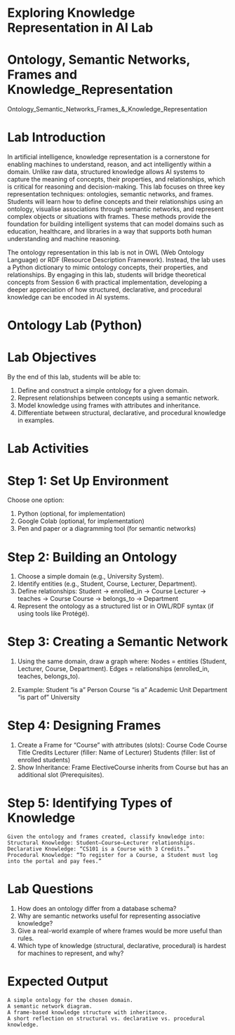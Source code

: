 # Exploring Knowledge Representation in AI Lab
# Ontology, Semantic Networks, Frames and Knowledge_Representation
Ontology_Semantic_Networks_Frames_&amp;_Knowledge_Representation

# Lab Introduction
In artificial intelligence, knowledge representation is a cornerstone for enabling machines to understand, reason, and act intelligently within a domain. Unlike raw data, structured knowledge allows AI systems to capture the meaning of concepts, their properties, and relationships, which is critical for reasoning and decision-making.
This lab focuses on three key representation techniques: ontologies, semantic networks, and frames. Students will learn how to define concepts and their relationships using an ontology, visualise associations through semantic networks, and represent complex objects or situations with frames. These methods provide the foundation for building intelligent systems that can model domains such as education, healthcare, and libraries in a way that supports both human understanding and machine reasoning.

The ontology representation in this lab is not in OWL (Web Ontology Language) or RDF (Resource Description Framework). Instead, the lab uses a Python dictionary to mimic ontology concepts, their properties, and relationships.
By engaging in this lab, students will bridge theoretical concepts from Session 6 with practical implementation, developing a deeper appreciation of how structured, declarative, and procedural knowledge can be encoded in AI systems.

# Ontology Lab (Python)

# Lab Objectives
By the end of this lab, students will be able to:
1.	Define and construct a simple ontology for a given domain.
2.	Represent relationships between concepts using a semantic network.
3.	Model knowledge using frames with attributes and inheritance.
4.	Differentiate between structural, declarative, and procedural knowledge in examples.

# Lab Activities

# Step 1: Set Up Environment
Choose one option:
1.	Python (optional, for implementation)
2.	Google Colab (optional, for implementation)
3.	Pen and paper or a diagramming tool (for semantic networks)

# Step 2: Building an Ontology
1.	Choose a simple domain (e.g., University System).
2.	Identify entities (e.g., Student, Course, Lecturer, Department).
3.	Define relationships:
 	Student → enrolled_in → Course
 	Lecturer → teaches → Course
 	Course → belongs_to → Department
4.	Represent the ontology as a structured list or in OWL/RDF syntax (if using tools like Protégé).

# Step 3: Creating a Semantic Network
1.	Using the same domain, draw a graph where:
 	Nodes = entities (Student, Lecturer, Course, Department).
 	Edges = relationships (enrolled_in, teaches, belongs_to).

3.	 Example:
 	Student “is a” Person
 	Course “is a” Academic Unit
 	Department “is part of” University

# Step 4: Designing Frames
1.	Create a Frame for “Course” with attributes (slots):
 	Course Code
 	Course Title
 	Credits
 	Lecturer (filler: Name of Lecturer)
 	Students (filler: list of enrolled students)
2.	Show Inheritance:
 	Frame ElectiveCourse inherits from Course but has an additional slot (Prerequisites).

# Step 5: Identifying Types of Knowledge
 	Given the ontology and frames created, classify knowledge into:
 	Structural Knowledge: Student–Course–Lecturer relationships.
 	Declarative Knowledge: “CS101 is a Course with 3 Credits.”
 	Procedural Knowledge: “To register for a Course, a Student must log into the portal and pay fees.”

# Lab Questions
1.	How does an ontology differ from a database schema?
2.	Why are semantic networks useful for representing associative knowledge?
3.	Give a real-world example of where frames would be more useful than rules.
4.	Which type of knowledge (structural, declarative, procedural) is hardest for machines to represent, and why?

# Expected Output
 	A simple ontology for the chosen domain.
 	A semantic network diagram.
 	A frame-based knowledge structure with inheritance.
 	A short reflection on structural vs. declarative vs. procedural knowledge.
